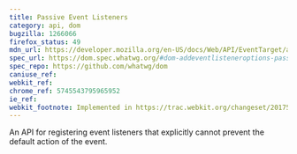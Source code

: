 ```yaml
---
title: Passive Event Listeners
category: api, dom
bugzilla: 1266066
firefox_status: 49
mdn_url: https://developer.mozilla.org/en-US/docs/Web/API/EventTarget/addEventListener
spec_url: https://dom.spec.whatwg.org/#dom-addeventlisteneroptions-passive
spec_repo: https://github.com/whatwg/dom
caniuse_ref:
webkit_ref:
chrome_ref: 5745543795965952
ie_ref:
webkit_footnote: Implemented in https://trac.webkit.org/changeset/201757
---
```


An API for registering event listeners that explicitly cannot prevent the default action of the event.
